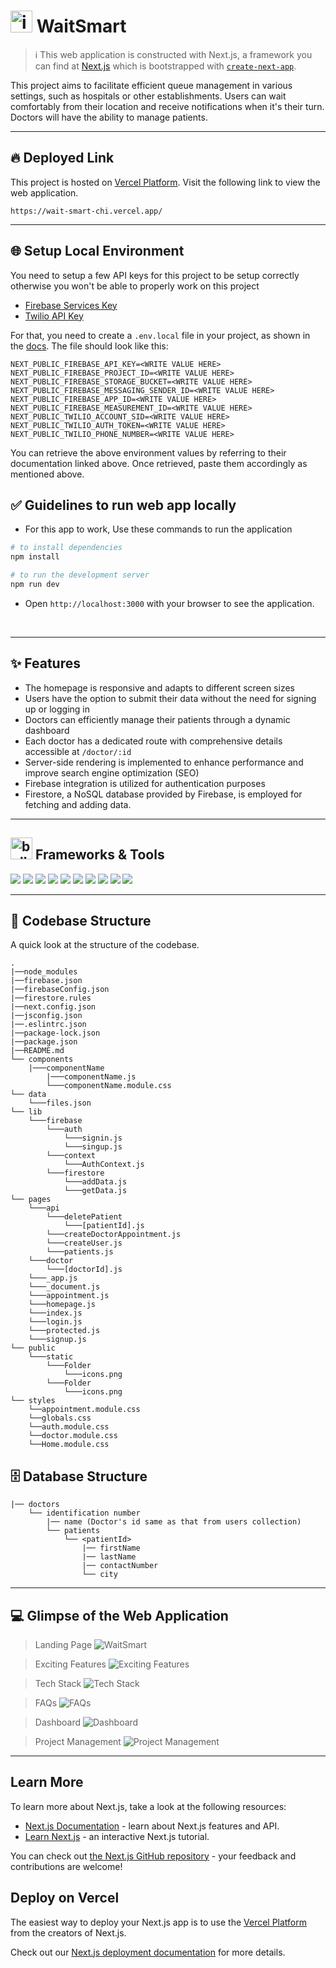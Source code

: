 # <img src="https://github.com/Anmol-Baranwal/WaitSmart/assets/74038190/cfd5e684-36b7-46e6-a028-a280263c5128" alt="icon of todo list" width="35" /> WaitSmart

> :information_source: This web application is constructed with Next.js, a framework you can find at [Next.js](https://nextjs.org/) which is bootstrapped with [`create-next-app`](https://github.com/vercel/next.js/tree/canary/packages/create-next-app).

This project aims to facilitate efficient queue management in various settings, such as hospitals or other establishments. Users can wait comfortably from their location and receive notifications when it's their turn. Doctors will have the ability to manage patients.

<hr>

## :fire: Deployed Link ##

This project is hosted on [Vercel Platform](https://vercel.com/). Visit the following link to view the web application.

```
https://wait-smart-chi.vercel.app/
```
<hr>

## 🌐 Setup Local Environment

You need to setup a few API keys for this project to be setup correctly otherwise you won't be able to properly work on this project

- [Firebase Services Key](https://firebase.google.com/)
- [Twilio API Key](https://www.twilio.com/docs/sms/api/message-resource#create-a-message-resource)

For that, you need to create a `.env.local` file in your project, as shown in the [docs](https://nextjs.org/docs/basic-features/environment-variables#loading-environment-variables). The file should look like this:

```
NEXT_PUBLIC_FIREBASE_API_KEY=<WRITE VALUE HERE>
NEXT_PUBLIC_FIREBASE_PROJECT_ID=<WRITE VALUE HERE>
NEXT_PUBLIC_FIREBASE_STORAGE_BUCKET=<WRITE VALUE HERE>
NEXT_PUBLIC_FIREBASE_MESSAGING_SENDER_ID=<WRITE VALUE HERE>
NEXT_PUBLIC_FIREBASE_APP_ID=<WRITE VALUE HERE>
NEXT_PUBLIC_FIREBASE_MEASUREMENT_ID=<WRITE VALUE HERE>
NEXT_PUBLIC_TWILIO_ACCOUNT_SID=<WRITE VALUE HERE>
NEXT_PUBLIC_TWILIO_AUTH_TOKEN=<WRITE VALUE HERE>
NEXT_PUBLIC_TWILIO_PHONE_NUMBER=<WRITE VALUE HERE>
```

You can retrieve the above environment values by referring to their documentation linked above. Once retrieved, paste them accordingly as mentioned above.

## ✅ Guidelines to run web app locally

- For this app to work, Use these commands to run the application

```bash
# to install dependencies 
npm install

# to run the development server
npm run dev
```

- Open `http://localhost:3000` with your browser to see the application.

<br>

<hr>

## ✨ Features

- The homepage is responsive and adapts to different screen sizes
- Users have the option to submit their data without the need for signing up or logging in
- Doctors can efficiently manage their patients through a dynamic dashboard
- Each doctor has a dedicated route with comprehensive details accessible at `/doctor/:id`
- Server-side rendering is implemented to enhance performance and improve search engine optimization (SEO)
- Firebase integration is utilized for authentication purposes
- Firestore, a NoSQL database provided by Firebase, is employed for fetching and adding data.

<hr>

## <img src="https://user-images.githubusercontent.com/74038190/221857984-5bf77e81-6f65-4502-a7c8-f29a978efb3f.png" alt="bullseye" width="35" /> Frameworks & Tools
<img src="https://img.shields.io/badge/next.js-000000?style=for-the-badge&logo=nextdotjs&logoColor=white" /> <img src="https://img.shields.io/badge/JavaScript-323330?style=for-the-badge&logo=javascript&logoColor=F7DF1E" />
<img src="https://img.shields.io/badge/React-20232A?style=for-the-badge&logo=react&logoColor=61DAFB" />
<img src="https://img.shields.io/badge/firebase-ffca28?style=for-the-badge&logo=firebase&logoColor=black" />
<img src="https://img.shields.io/badge/GitHub-100000?style=for-the-badge&logo=github&logoColor=white" />
<img src="https://img.shields.io/badge/Chakra--UI-319795?style=for-the-badge&logo=chakra-ui&logoColor=white" />
<img src="https://img.shields.io/badge/CSS3-1572B6?style=for-the-badge&logo=css3&logoColor=white" />
<img src="https://img.shields.io/badge/npm-CB3837?style=for-the-badge&logo=npm&logoColor=white" />
<img src="https://img.shields.io/badge/Lighthouse-F44B21?style=for-the-badge&logo=Lighthouse&logoColor=white" />
<img src="https://img.shields.io/badge/Vercel-000000?style=for-the-badge&logo=vercel&logoColor=white" />

<hr>

## 📂 Codebase Structure

A quick look at the structure of the codebase.

```
.
|──node_modules
|──firebase.json
|──firebaseConfig.json
|──firestore.rules
|──next.config.json
|──jsconfig.json
|──.eslintrc.json
|──package-lock.json
|──package.json
|──README.md
└── components
    |───componentName
        |───componentName.js
        └───componentName.module.css
└── data
    └───files.json
└── lib
    └───firebase
        └───auth
            └───signin.js
            └───singup.js
        └───context
            └───AuthContext.js
        └───firestore
            └───addData.js
            └───getData.js
└── pages
    └───api
        └───deletePatient
            └───[patientId].js
        └───createDoctorAppointment.js
        └───createUser.js
        └───patients.js
    └───doctor
        └───[doctorId].js
    └───_app.js
    └───_document.js
    └───appointment.js
    └───homepage.js
    └───index.js
    └───login.js
    └───protected.js
    └───signup.js
└── public
    └───static
        └───Folder
            └───icons.png
        └───Folder
            └───icons.png
└── styles
    └──appointment.module.css
    └──globals.css
    └──auth.module.css
    └──doctor.module.css
    └──Home.module.css
```

## 🗄️ Database Structure

```
|── doctors
    └── identification number
        |── name (Doctor's id same as that from users collection)
        └── patients
            └── <patientId>
                |── firstName
                |── lastName
                |── contactNumber
                └── city
```

<hr>

## 💻 Glimpse of the Web Application

> Landing Page
![WaitSmart](https://github.com/Anmol-Baranwal/WaitSmart/assets/74038190/08e8a406-ba15-4090-8e67-b0bc486119bf)

> Exciting Features
![Exciting Features](https://github.com/Anmol-Baranwal/WaitSmart/assets/74038190/b9e39da9-9421-4da9-aafd-da0895124c80)

> Tech Stack
![Tech Stack](https://github.com/Anmol-Baranwal/WaitSmart/assets/74038190/b65496ab-39c1-4edd-b69d-cbb491e688d9)

> FAQs
![FAQs](https://github.com/Anmol-Baranwal/WaitSmart/assets/74038190/9e496d50-d69e-4a98-a9a9-160dc7980edf)

> Dashboard
![Dashboard](https://github.com/Anmol-Baranwal/WaitSmart/assets/74038190/4f8f2416-7625-4b87-84e8-7f6397746c26)

> Project Management
![Project Management](https://github.com/Anmol-Baranwal/WaitSmart/assets/74038190/50ef3018-8c38-4f0a-ab1b-6714d98245b8)

<hr>
 
## Learn More

To learn more about Next.js, take a look at the following resources:

- [Next.js Documentation](https://nextjs.org/docs) - learn about Next.js features and API.
- [Learn Next.js](https://nextjs.org/learn) - an interactive Next.js tutorial.

You can check out [the Next.js GitHub repository](https://github.com/vercel/next.js/) - your feedback and contributions are welcome!

## Deploy on Vercel

The easiest way to deploy your Next.js app is to use the [Vercel Platform](https://vercel.com/new?utm_medium=default-template&filter=next.js&utm_source=create-next-app&utm_campaign=create-next-app-readme) from the creators of Next.js.

Check out our [Next.js deployment documentation](https://nextjs.org/docs/deployment) for more details.
